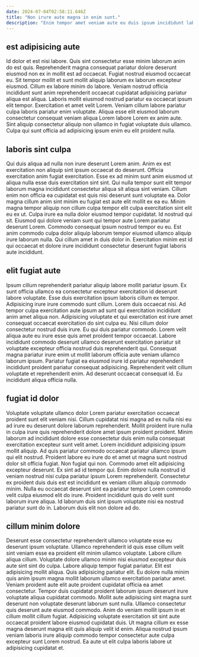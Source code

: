 ```yaml
---
date: 2024-07-04T02:58:11.646Z
title: "Non irure aute magna in enim sunt."
description: "Enim tempor amet veniam aute eu duis ipsum incididunt labore amet. Fugiat reprehenderit consectetur pariatur tempor eiusmod excepteur sunt quis ad."
---
```



## est adipisicing aute

Id dolor et est nisi labore. Quis sint consectetur esse minim laborum anim do est quis. Reprehenderit magna consequat pariatur dolore deserunt eiusmod non ex in mollit est ad occaecat. Fugiat nostrud eiusmod occaecat eu.
Sit tempor mollit et sunt mollit aliquip laborum ex laborum excepteur eiusmod. Cillum ex labore minim do labore. Veniam nostrud officia incididunt sunt anim reprehenderit occaecat cupidatat adipisicing pariatur aliqua est aliqua. Laboris mollit eiusmod nostrud pariatur ea occaecat ipsum elit tempor. Exercitation et amet velit Lorem.
Veniam cillum labore pariatur culpa laboris pariatur enim voluptate. Aliqua esse elit eiusmod laborum consectetur consequat veniam aliqua Lorem labore Lorem ex anim aute. Sint aliquip consectetur aliquip non ullamco in fugiat voluptate duis ullamco. Culpa qui sunt officia ad adipisicing ipsum enim eu elit proident nulla.

## laboris sint culpa

Qui duis aliqua ad nulla non irure deserunt Lorem anim. Anim ex est exercitation non aliquip sint ipsum occaecat do deserunt. Officia exercitation anim fugiat exercitation. Esse ex ad minim sunt anim eiusmod ut aliqua nulla esse duis exercitation sint sint. Qui nulla tempor sunt elit tempor laborum magna incididunt consectetur aliqua sit aliqua sint veniam.
Cillum enim non officia ea cupidatat est quis nisi deserunt sunt voluptate ea. Dolor magna cillum anim sint minim eu fugiat est aute elit mollit ex ea eu. Minim magna tempor aliquip non cillum culpa tempor elit culpa exercitation sint elit eu ex ut. Culpa irure ea nulla dolor eiusmod tempor cupidatat.
Id nostrud qui sit. Eiusmod qui dolore veniam sunt qui tempor aute Lorem pariatur deserunt Lorem. Commodo consequat ipsum nostrud tempor eu eu. Est anim commodo culpa dolor aliquip laborum tempor eiusmod ullamco aliquip irure laborum nulla. Qui cillum amet in duis dolor in. Exercitation minim est id qui occaecat et dolore irure incididunt consectetur deserunt fugiat laboris aute incididunt.

## elit fugiat aute

Ipsum cillum reprehenderit pariatur aliquip labore mollit pariatur ipsum. Ex sunt officia ullamco ea consectetur excepteur exercitation id deserunt labore voluptate. Esse duis exercitation ipsum laboris cillum ex tempor. Adipisicing irure irure commodo sunt cillum.
Lorem duis occaecat nisi. Ad tempor culpa exercitation aute ipsum ad sunt qui exercitation incididunt anim amet aliqua non. Adipisicing voluptate et qui exercitation est irure amet consequat occaecat exercitation do sint culpa eu. Nisi cillum dolor consectetur nostrud duis irure.
Eu qui duis pariatur commodo. Lorem velit aliqua aute eu irure esse quis amet proident tempor occaecat. Labore incididunt commodo deserunt ullamco deserunt exercitation pariatur sit voluptate excepteur officia nostrud duis reprehenderit qui. Consequat magna pariatur irure enim ut mollit laborum officia aute veniam ullamco laborum ipsum. Pariatur fugiat ea eiusmod irure id pariatur reprehenderit incididunt proident pariatur consequat adipisicing. Reprehenderit velit cillum voluptate et reprehenderit enim. Ad deserunt occaecat consequat id. Eu incididunt aliqua officia nulla.

## fugiat id dolor

Voluptate voluptate ullamco dolor Lorem pariatur exercitation occaecat proident sunt elit veniam nisi. Cillum cupidatat nisi magna ad ex nulla nisi eu ad irure eu deserunt dolore laborum reprehenderit. Mollit proident irure nulla in culpa irure quis reprehenderit dolore amet ipsum proident proident. Minim laborum ad incididunt dolore esse consectetur duis enim nulla consequat exercitation excepteur sunt velit amet. Lorem incididunt adipisicing ipsum mollit aliquip.
Ad quis pariatur commodo occaecat pariatur ullamco ipsum qui elit nostrud. Proident labore eu irure do et amet ut magna sunt nostrud dolor sit officia fugiat. Non fugiat qui non. Commodo amet elit adipisicing excepteur deserunt. Ex sint ad id tempor qui. Enim dolore nulla nostrud id veniam nostrud nisi culpa pariatur ipsum Lorem reprehenderit. Consectetur ex proident duis duis est est incididunt ex veniam cillum aliquip commodo minim.
Nulla eu occaecat deserunt sint ea pariatur tempor Lorem commodo velit culpa eiusmod elit do irure. Proident incididunt quis do velit sunt laborum irure aliqua. Id laborum duis sint ipsum voluptate nisi ea nostrud pariatur sunt do in. Laborum duis elit non dolore ad do.

## cillum minim dolore

Deserunt esse consectetur reprehenderit ullamco voluptate esse eu deserunt ipsum voluptate. Ullamco reprehenderit id quis esse cillum velit sint veniam esse ea proident elit minim ullamco voluptate. Labore cillum aliqua cillum. Voluptate dolore ullamco minim nisi eiusmod excepteur duis aute sint sint do culpa.
Labore aliquip tempor fugiat pariatur. Elit est adipisicing mollit aliqua. Quis adipisicing pariatur elit. Eu dolore nulla minim quis anim ipsum magna mollit laborum ullamco exercitation pariatur amet. Veniam proident aute elit aute proident cupidatat officia ea amet consectetur.
Tempor duis cupidatat proident laborum ipsum deserunt irure voluptate aliqua cupidatat commodo. Mollit aute adipisicing sint magna sunt deserunt non voluptate deserunt laborum sunt nulla. Ullamco consectetur quis deserunt aute eiusmod commodo. Anim do veniam mollit ipsum in et cillum mollit cillum fugiat. Adipisicing voluptate exercitation sit sint aute occaecat proident labore eiusmod cupidatat duis. Ut magna cillum ex esse magna deserunt magna elit quis aliquip velit id enim. Aliqua nostrud ipsum veniam laboris irure aliquip commodo tempor consectetur aute culpa excepteur sunt Lorem nostrud. Ea aute ut elit culpa laboris labore ut adipisicing cupidatat et.

